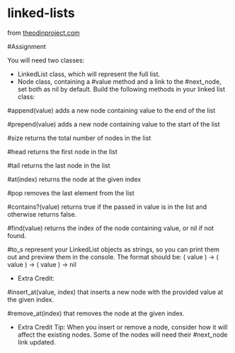 # linked-lists

from [theodinproject.com](https://www.theodinproject.com/lessons/ruby-linked-lists)

#Assignment

You will need two classes:

- LinkedList class, which will represent the full list.
- Node class, containing a #value method and a link to the #next_node, set both as nil by default.
Build the following methods in your linked list class:

#append(value) adds a new node containing value to the end of the list

#prepend(value) adds a new node containing value to the start of the list

#size returns the total number of nodes in the list

#head returns the first node in the list

#tail returns the last node in the list

#at(index) returns the node at the given index

#pop removes the last element from the list

#contains?(value) returns true if the passed in value is in the list and otherwise returns false.

#find(value) returns the index of the node containing value, or nil if not found.

#to_s represent your LinkedList objects as strings, so you can print them out and preview them in the console. The format should be: ( value ) -> ( value ) -> ( value ) -> nil

- Extra Credit:

#insert_at(value, index) that inserts a new node with the provided value at the given index.

#remove_at(index) that removes the node at the given index.

- Extra Credit Tip: 
When you insert or remove a node, consider how it will affect the existing nodes. Some of the nodes will need their #next_node link updated.